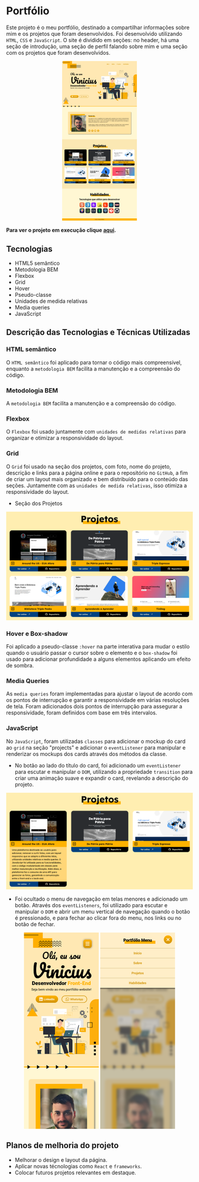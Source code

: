 # Portfólio

Este projeto é o meu portfólio, destinado a compartilhar informações sobre mim e os projetos que foram desenvolvidos. Foi desenvolvido utilizando `HTML`, `CSS` e `JavaScript`. O site é dividido em seções: no header, há uma seção de introdução, uma seção de perfil falando sobre mim e uma seção com os projetos que foram desenvolvidos.
<br>

<p align="center"><img src="./images/page_screenshot.png" alt="captura de tela do projeto portfólio" width=40%></p>

**Para ver o projeto em execução clique <a href="https://vinimello90.github.io/portfolio/">aqui</a>.**

## Tecnologias

- HTML5 semântico
- Metodologia BEM
- Flexbox
- Grid
- Hover
- Pseudo-classe
- Unidades de medida relativas
- Media queries
- JavaScript

## Descrição das Tecnologias e Técnicas Utilizadas

### HTML semântico

O `HTML semântico` foi aplicado para tornar o código mais compreensível, enquanto a `metodologia BEM` facilita a manutenção e a compreensão do código.

### Metodologia BEM

A `metodologia BEM` facilita a manutenção e a compreensão do código.

### Flexbox

O `Flexbox` foi usado juntamente com `unidades de medidas relativas` para organizar e otimizar a responsividade do layout.

### Grid

O `Grid` foi usado na seção dos projetos, com foto, nome do projeto, descrição e links para a página online e para o repositório no `GitHub`, a fim de criar um layout mais organizado e bem distribuído para o conteúdo das seções. Juntamente com as `unidades de medida relativas`, isso otimiza a responsividade do layout.

- Seção dos Projetos

<img src="./images/projects-section.png" alt="captura de tela do projeto portfólio">

### Hover e Box-shadow

Foi aplicado a pseudo-classe `:hover` na parte interativa para mudar o estilo quando o usuário passar o cursor sobre o elemento e o `box-shadow` foi usado para adicionar profundidade a alguns elementos aplicando um efeito de sombra.

### Media Queries

As `media queries` foram implementadas para ajustar o layout de acordo com os pontos de interrupção e garantir a responsividade em várias resoluções de tela. Foram adicionados dois pontos de interrupção para assegurar a responsividade, foram definidos com base em três intervalos.

### JavaScript

No `JavaScript`, foram utilizadas `classes` para adicionar o mockup do card ao `grid` na seção "projects" e adicionar o `eventListener` para manipular e renderizar os mockups dos cards através dos métodos da classe.

- No botão ao lado do título do card, foi adicionado um `eventListener` para escutar e manipular o `DOM`, utilizando a propriedade `transition` para criar uma animação suave e expandir o card, revelando a descrição do projeto.

<img src="./images/project-expansion.png" alt="captura de tela do projeto portfólio">

<br/>

- Foi ocultado o menu de navegação em telas menores e adicionado um botão. Através dos `eventListeners`, foi utilizado para escutar e manipular o `DOM` e abrir um menu vertical de navegação quando o botão é pressionado, e para fechar ao clicar fora do menu, nos links ou no botão de fechar.

<p align="center">
    <img src="./images/togglebtn_screenshot.png" alt="captura de tela do projeto portfólio" width="40%"> <img src="./images/menu_screenshot.png" alt="captura de tela do projeto portfólio" width="40%">
    <br/>
</p>

## Planos de melhoria do projeto

- Melhorar o design e layout da página.
- Aplicar novas técnologias como `React` e `frameworks`.
- Colocar futuros projetos relevantes em destaque.
